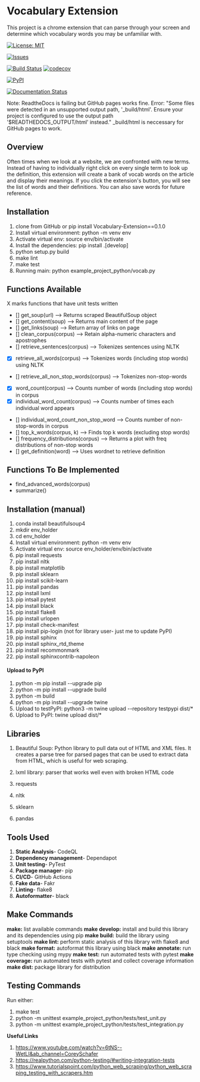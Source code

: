 # Vocabulary Extension

This project is a chrome extension that can parse through your screen and determine which vocabulary words you may be unfamiliar with.

[![License: MIT](https://img.shields.io/badge/License-MIT-yellow.svg)](https://opensource.org/licenses/MIT)

[![Issues](https://img.shields.io/github/issues/ayshajamjam/vocabulary-extension?color=%23caf3fe)](https://github.com/ayshajamjam/Vocabulary-Extension/issues)

[![Build Status](https://github.com/ayshajamjam/vocabulary-extension/workflows/Build%20Status/badge.svg?branch=main)](https://github.com/ayshajamjam/vocabulary-extension/actions?query=workflow%3A%22Build+Status%22)
[![codecov](https://codecov.io/gh/ayshajamjam/vocabulary-extension/branch/main/graph/badge.svg?token=134dc584-f190-47f1-952d-173a30594f78)](https://codecov.io/gh/ayshajamjam/vocabulary-extension)

[![PyPI](https://img.shields.io/pypi/v/Vocabulary-Extension)](https://pypi.org/project/Vocabulary-Extension/0.1.0/)

[![Documentation Status](https://readthedocs.org/projects/vocabulary-extension/badge/?version=latest)](https://ayshajamjam.github.io/Vocabulary-Extension/)

Note: ReadtheDocs is failing but GitHub pages works fine. Error: "Some files were detected in an unsupported output path, '_build/html'. Ensure your project is configured to use the output path '$READTHEDOCS_OUTPUT/html' instead." _build/html is neccessary for GitHub pages to work.

## Overview

Often times when we look at a website, we are confronted with new terms. Instead of having to individually right click on every single term to look up the definition, this extension will create a bank of vocab words on the article and display their meanings. If you click the extension's button, you will see the list of words and their definitions. You can also save words for future reference.

## Installation

1. clone from GitHub or pip install Vocabulary-Extension==0.1.0
2. Install virtual environment: python -m venv env
3. Activate virtual env: source env/bin/activate
2. Install the dependencies: pip install .[develop]
3. python setup.py build
4. make lint
5. make test
6. Running main: python example_project_python/vocab.py

## Functions Available

X marks functions that have unit tests written

- [] get_soup(url)                     --> Returns scraped BeautifulSoup object
- [] get_content(soup)                 --> Returns main content of the page
- [] get_links(soup)                   --> Return array of links on page
- [] clean_corpus(corpus)              --> Retain alpha-numeric characters and apostrophes
- [] retrieve_sentences(corpus)        --> Tokenizes sentences using NLTK
- [X] retrieve_all_words(corpus)        --> Tokenizes words (including stop words) using NLTK
- [] retrieve_all_non_stop_words(corpus) --> Tokenizes non-stop-words
- [X] word_count(corpus)                --> Counts number of words (including stop words) in corpus
- [X] individual_word_count(corpus)     --> Counts number of times each individual word appears
- [] individual_word_count_non_stop_word --> Counts number of non-stop-words in corpus
- [] top_k_words(corpus, k)            --> Finds top k words (excluding stop words)
- [] frequency_distributions(corpus)   --> Returns a plot with freq distributions of non-stop words
- [] get_definition(word)              --> Uses wordnet to retrieve definition

## Functions To Be Implemented

- find_advanced_words(corpus)
- summarize()

## Installation (manual)

1. conda install beautifulsoup4
2. mkdir env_holder
3. cd env_holder
2. Install virtual environment: python -m venv env
3. Activate virtual env: source env_holder/env/bin/activate
4. pip install requests
5. pip install nltk
6. pip install matplotlib
7. pip install sklearn
8. pip install scikit-learn
9. pip install pandas
10. pip install lxml
11. pip intsall pytest
12. pip install black
13. pip install flake8
14. pip install urlopen
15. pip install check-manifest
16. pip install pip-login (not for library user- just me to update PyPI)
17. pip install sphinx
18. pip install sphinx_rtd_theme
19. pip install recommonmark
20. pip install sphinxcontrib-napoleon

#### Upload to PyPI
1. python -m pip install --upgrade pip
2. python -m pip install --upgrade build
3. python -m build
4. python -m pip install --upgrade twine
5. Upload to testPyPI: python3 -m twine upload --repository testpypi dist/*
6. Upload to PyPI: twine upload dist/*



## Libraries

1. Beautiful Soup: Python library to pull data out of HTML and XML files. It creates a parse tree for parsed pages that can be used to extract data from HTML, which is useful for web scraping.

2. lxml library: parser that works well even with broken HTML code

3. requests

4. nltk

5. sklearn

6. pandas

## Tools Used

1. **Static Analysis**- CodeQL 
2. **Dependency management**- Dependapot
3. **Unit testing**- PyTest
4. **Package manager**- pip
5. **CI/CD**- GitHub Actions
6. **Fake data**- Fakr
7. **Linting**- flake8
8. **Autoformatter**- black

## Make Commands

**make:** list available commands
**make develop:** install and build this library and its dependencies using pip
**make build:** build the library using setuptools
**make lint:** perform static analysis of this library with flake8 and black
**make format:** autoformat this library using black
**make annotate:** run type checking using mypy
**make test:** run automated tests with pytest
**make coverage:** run automated tests with pytest and collect coverage information
**make dist:** package library for distribution

## Testing Commands

Run either: 

1. make test
2. python -m unittest example_project_python/tests/test_unit.py
3. python -m unittest example_project_python/tests/test_integration.py

**Useful Links**
1. https://www.youtube.com/watch?v=6tNS--WetLI&ab_channel=CoreySchafer
2. https://realpython.com/python-testing/#writing-integration-tests
3. https://www.tutorialspoint.com/python_web_scraping/python_web_scraping_testing_with_scrapers.htm
